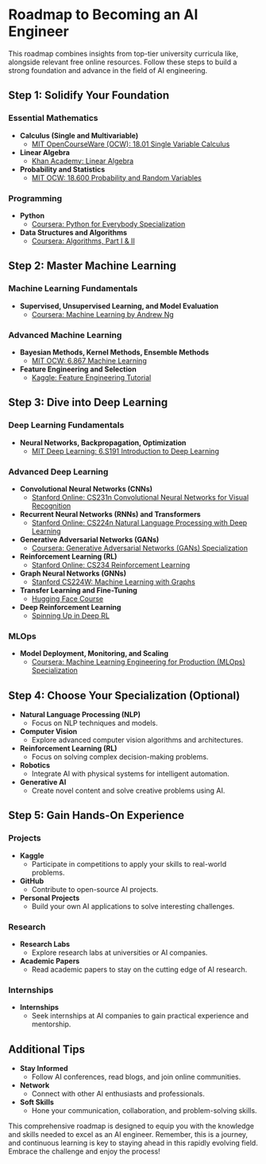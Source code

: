 # Roadmap to Becoming an AI Engineer

This roadmap combines insights from top-tier university curricula like, alongside relevant free online resources. Follow these steps to build a strong foundation and advance in the field of AI engineering.

## Step 1: Solidify Your Foundation

### Essential Mathematics
- **Calculus (Single and Multivariable)**
  - [MIT OpenCourseWare (OCW): 18.01 Single Variable Calculus](https://ocw.mit.edu/courses/mathematics/18-01-single-variable-calculus-fall-2006/)
- **Linear Algebra**
  - [Khan Academy: Linear Algebra](https://www.khanacademy.org/math/linear-algebra)
- **Probability and Statistics**
  - [MIT OCW: 18.600 Probability and Random Variables](https://ocw.mit.edu/courses/mathematics/18-600-probability-and-random-variables-fall-2019/)

### Programming
- **Python**
  - [Coursera: Python for Everybody Specialization](https://www.coursera.org/specializations/python)
- **Data Structures and Algorithms**
  - [Coursera: Algorithms, Part I & II](https://www.coursera.org/learn/algorithms-part1)

## Step 2: Master Machine Learning

### Machine Learning Fundamentals
- **Supervised, Unsupervised Learning, and Model Evaluation**
  - [Coursera: Machine Learning by Andrew Ng](https://www.coursera.org/learn/machine-learning)

### Advanced Machine Learning
- **Bayesian Methods, Kernel Methods, Ensemble Methods**
  - [MIT OCW: 6.867 Machine Learning](https://ocw.mit.edu/courses/electrical-engineering-and-computer-science/6-867-machine-learning-fall-2006/)
- **Feature Engineering and Selection**
  - [Kaggle: Feature Engineering Tutorial](https://www.kaggle.com/learn/feature-engineering)

## Step 3: Dive into Deep Learning

### Deep Learning Fundamentals
- **Neural Networks, Backpropagation, Optimization**
  - [MIT Deep Learning: 6.S191 Introduction to Deep Learning](http://introtodeeplearning.com/)

### Advanced Deep Learning
- **Convolutional Neural Networks (CNNs)**
  - [Stanford Online: CS231n Convolutional Neural Networks for Visual Recognition](http://cs231n.stanford.edu/)
- **Recurrent Neural Networks (RNNs) and Transformers**
  - [Stanford Online: CS224n Natural Language Processing with Deep Learning](http://web.stanford.edu/class/cs224n/)
- **Generative Adversarial Networks (GANs)**
  - [Coursera: Generative Adversarial Networks (GANs) Specialization](https://www.coursera.org/specializations/generative-adversarial-networks-gans)
- **Reinforcement Learning (RL)**
  - [Stanford Online: CS234 Reinforcement Learning](https://stanford-cs234.github.io/)
- **Graph Neural Networks (GNNs)**
  - [Stanford CS224W: Machine Learning with Graphs](http://web.stanford.edu/class/cs224w/)
- **Transfer Learning and Fine-Tuning**
  - [Hugging Face Course](https://huggingface.co/course/chapter1)
- **Deep Reinforcement Learning**
  - [Spinning Up in Deep RL](https://spinningup.openai.com/en/latest/)

### MLOps
- **Model Deployment, Monitoring, and Scaling**
  - [Coursera: Machine Learning Engineering for Production (MLOps) Specialization](https://www.coursera.org/specializations/machine-learning-engineering-for-production-mlops)

## Step 4: Choose Your Specialization (Optional)
- **Natural Language Processing (NLP)**
  - Focus on NLP techniques and models.
- **Computer Vision**
  - Explore advanced computer vision algorithms and architectures.
- **Reinforcement Learning (RL)**
  - Focus on solving complex decision-making problems.
- **Robotics**
  - Integrate AI with physical systems for intelligent automation.
- **Generative AI**
  - Create novel content and solve creative problems using AI.

## Step 5: Gain Hands-On Experience

### Projects
- **Kaggle**
  - Participate in competitions to apply your skills to real-world problems.
- **GitHub**
  - Contribute to open-source AI projects.
- **Personal Projects**
  - Build your own AI applications to solve interesting challenges.

### Research
- **Research Labs**
  - Explore research labs at universities or AI companies.
- **Academic Papers**
  - Read academic papers to stay on the cutting edge of AI research.

### Internships
- **Internships**
  - Seek internships at AI companies to gain practical experience and mentorship.

## Additional Tips
- **Stay Informed**
  - Follow AI conferences, read blogs, and join online communities.
- **Network**
  - Connect with other AI enthusiasts and professionals.
- **Soft Skills**
  - Hone your communication, collaboration, and problem-solving skills.

This comprehensive roadmap is designed to equip you with the knowledge and skills needed to excel as an AI engineer. Remember, this is a journey, and continuous learning is key to staying ahead in this rapidly evolving field. Embrace the challenge and enjoy the process!
